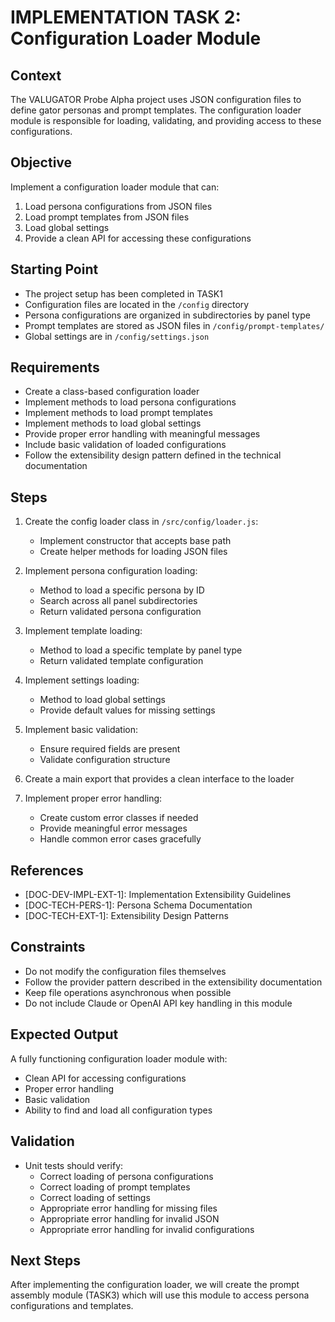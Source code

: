 # IMPLEMENTATION TASK 2: Configuration Loader Module

## Context
The VALUGATOR Probe Alpha project uses JSON configuration files to define gator personas and prompt templates. The configuration loader module is responsible for loading, validating, and providing access to these configurations.

## Objective
Implement a configuration loader module that can:
1. Load persona configurations from JSON files
2. Load prompt templates from JSON files
3. Load global settings
4. Provide a clean API for accessing these configurations

## Starting Point
- The project setup has been completed in TASK1
- Configuration files are located in the `/config` directory
- Persona configurations are organized in subdirectories by panel type
- Prompt templates are stored as JSON files in `/config/prompt-templates/`
- Global settings are in `/config/settings.json`

## Requirements
- Create a class-based configuration loader
- Implement methods to load persona configurations
- Implement methods to load prompt templates
- Implement methods to load global settings
- Provide proper error handling with meaningful messages
- Include basic validation of loaded configurations
- Follow the extensibility design pattern defined in the technical documentation

## Steps
1. Create the config loader class in `/src/config/loader.js`:
   - Implement constructor that accepts base path
   - Create helper methods for loading JSON files

2. Implement persona configuration loading:
   - Method to load a specific persona by ID
   - Search across all panel subdirectories
   - Return validated persona configuration

3. Implement template loading:
   - Method to load a specific template by panel type
   - Return validated template configuration

4. Implement settings loading:
   - Method to load global settings
   - Provide default values for missing settings

5. Implement basic validation:
   - Ensure required fields are present
   - Validate configuration structure

6. Create a main export that provides a clean interface to the loader

7. Implement proper error handling:
   - Create custom error classes if needed
   - Provide meaningful error messages
   - Handle common error cases gracefully

## References
- [DOC-DEV-IMPL-EXT-1]: Implementation Extensibility Guidelines
- [DOC-TECH-PERS-1]: Persona Schema Documentation
- [DOC-TECH-EXT-1]: Extensibility Design Patterns

## Constraints
- Do not modify the configuration files themselves
- Follow the provider pattern described in the extensibility documentation
- Keep file operations asynchronous when possible
- Do not include Claude or OpenAI API key handling in this module

## Expected Output
A fully functioning configuration loader module with:
- Clean API for accessing configurations
- Proper error handling
- Basic validation
- Ability to find and load all configuration types

## Validation
- Unit tests should verify:
  - Correct loading of persona configurations
  - Correct loading of prompt templates
  - Correct loading of settings
  - Appropriate error handling for missing files
  - Appropriate error handling for invalid JSON
  - Appropriate error handling for invalid configurations

## Next Steps
After implementing the configuration loader, we will create the prompt assembly module (TASK3) which will use this module to access persona configurations and templates.
